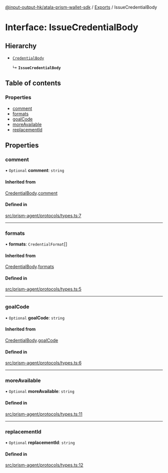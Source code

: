 [@input-output-hk/atala-prism-wallet-sdk](../README.md) / [Exports](../modules.md) / IssueCredentialBody

# Interface: IssueCredentialBody

## Hierarchy

- [`CredentialBody`](CredentialBody.md)

  ↳ **`IssueCredentialBody`**

## Table of contents

### Properties

- [comment](IssueCredentialBody.md#comment)
- [formats](IssueCredentialBody.md#formats)
- [goalCode](IssueCredentialBody.md#goalcode)
- [moreAvailable](IssueCredentialBody.md#moreavailable)
- [replacementId](IssueCredentialBody.md#replacementid)

## Properties

### comment

• `Optional` **comment**: `string`

#### Inherited from

[CredentialBody](CredentialBody.md).[comment](CredentialBody.md#comment)

#### Defined in

[src/prism-agent/protocols/types.ts:7](https://github.com/input-output-hk/atala-prism-wallet-sdk-ts/blob/3f28060/src/prism-agent/protocols/types.ts#L7)

___

### formats

• **formats**: `CredentialFormat`[]

#### Inherited from

[CredentialBody](CredentialBody.md).[formats](CredentialBody.md#formats)

#### Defined in

[src/prism-agent/protocols/types.ts:5](https://github.com/input-output-hk/atala-prism-wallet-sdk-ts/blob/3f28060/src/prism-agent/protocols/types.ts#L5)

___

### goalCode

• `Optional` **goalCode**: `string`

#### Inherited from

[CredentialBody](CredentialBody.md).[goalCode](CredentialBody.md#goalcode)

#### Defined in

[src/prism-agent/protocols/types.ts:6](https://github.com/input-output-hk/atala-prism-wallet-sdk-ts/blob/3f28060/src/prism-agent/protocols/types.ts#L6)

___

### moreAvailable

• `Optional` **moreAvailable**: `string`

#### Defined in

[src/prism-agent/protocols/types.ts:11](https://github.com/input-output-hk/atala-prism-wallet-sdk-ts/blob/3f28060/src/prism-agent/protocols/types.ts#L11)

___

### replacementId

• `Optional` **replacementId**: `string`

#### Defined in

[src/prism-agent/protocols/types.ts:12](https://github.com/input-output-hk/atala-prism-wallet-sdk-ts/blob/3f28060/src/prism-agent/protocols/types.ts#L12)
